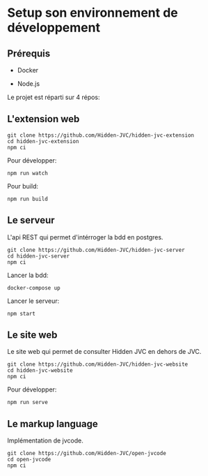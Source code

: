 # Setup son environnement de développement

## Prérequis

* Docker

* Node.js

Le projet est réparti sur 4 répos:

## L'extension web

    git clone https://github.com/Hidden-JVC/hidden-jvc-extension
    cd hidden-jvc-extension
    npm ci

Pour développer:

    npm run watch

Pour build:

    npm run build

## Le serveur
L'api REST qui permet d'intérroger la bdd en postgres.

    git clone https://github.com/Hidden-JVC/hidden-jvc-server
    cd hidden-jvc-server
    npm ci

Lancer la bdd:

    docker-compose up

Lancer le serveur:

    npm start

## Le site web
Le site web qui permet de consulter Hidden JVC en dehors de JVC.

    git clone https://github.com/Hidden-JVC/hidden-jvc-website
    cd hidden-jvc-website
    npm ci

Pour développer:

    npm run serve

## Le markup language
Implémentation de jvcode.

    git clone https://github.com/Hidden-JVC/open-jvcode
    cd open-jvcode
    npm ci
